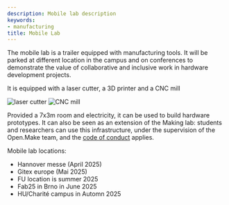 ```yaml
---
description: Mobile lab description
keywords:
- manufacturing
title: Mobile Lab
---
```


The mobile lab is a trailer equipped with manufacturing tools.
It will be parked at different location in the campus and on conferences to 
demonstrate the value of collaborative and inclusive work in 
hardware development projects.

It is equipped with a laser cutter, a 3D printer and a CNC mill

![laser cutter](../img/labs/mobile-lasercut.jpg) 
![CNC mill](../img/labs/mobile-cnc.jpg)

Provided a 7x3m room and electricity, it can be used to build hardware prototypes.
It can also be seen as an extension of the Making lab:
students and researchers can use this infrastructure, 
under the supervision of the Open.Make team, and the [code of conduct](https://codeberg.org/jcolomb/Labs-codeOfConduct/src/branch/main/codeofconduct.md) applies.

Mobile lab locations:

- Hannover messe (April 2025)
- Gitex europe (Mai 2025)
- FU location is summer 2025
- Fab25 in Brno in June 2025
- HU/Charité campus in Automn 2025
